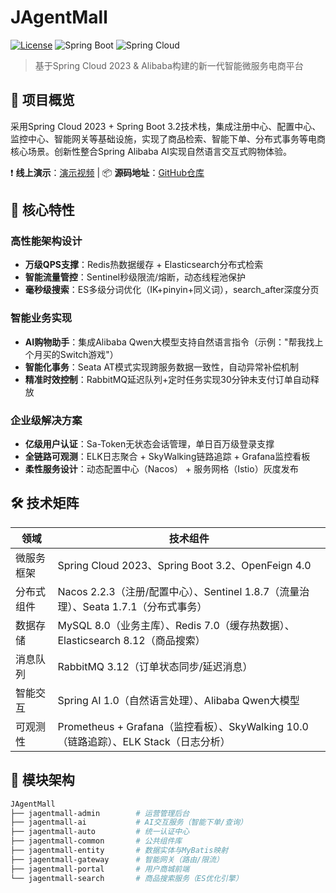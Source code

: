 # JAgentMall 

[![License](https://img.shields.io/badge/license-Apache%202.0-blue.svg)](https://github.com/JAagentOrg/JAgentMall/blob/main/LICENSE)
![Spring Boot](https://img.shields.io/badge/Spring%20Boot-3.2-brightgreen)
![Spring Cloud](https://img.shields.io/badge/Spring%20Cloud-2023-brightgreen)

> 基于Spring Cloud 2023 & Alibaba构建的新一代智能微服务电商平台

## 🌟 项目概览
采用Spring Cloud 2023 + Spring Boot 3.2技术栈，集成注册中心、配置中心、监控中心、智能网关等基础设施，实现了商品检索、智能下单、分布式事务等电商核心场景。创新性整合Spring Alibaba AI实现自然语言交互式购物体验。

❗ **线上演示**：[演示视频](https://www.bilibili.com/video/BV1SH9ZYpEzR) | 📦 **源码地址**：[GitHub仓库](https://github.com/JAagentOrg/JAgentMall)

## 🚀 核心特性
### 高性能架构设计
- **万级QPS支撑**：Redis热数据缓存 + Elasticsearch分布式检索
- **智能流量管控**：Sentinel秒级限流/熔断，动态线程池保护
- **毫秒级搜索**：ES多级分词优化（IK+pinyin+同义词），search_after深度分页

### 智能业务实现
- **AI购物助手**：集成Alibaba Qwen大模型支持自然语言指令（示例："帮我找上个月买的Switch游戏"）
- **智能化事务**：Seata AT模式实现跨服务数据一致性，自动异常补偿机制
- **精准时效控制**：RabbitMQ延迟队列+定时任务实现30分钟未支付订单自动释放

### 企业级解决方案
- **亿级用户认证**：Sa-Token无状态会话管理，单日百万级登录支撑
- **全链路可观测**：ELK日志聚合 + SkyWalking链路追踪 + Grafana监控看板
- **柔性服务设计**：动态配置中心（Nacos） + 服务网格（Istio）灰度发布

## 🛠️ 技术矩阵
| 领域                | 技术组件                                                                                                                                 |
|---------------------|------------------------------------------------------------------------------------------------------------------------------------------|
| 微服务框架          | Spring Cloud 2023、Spring Boot 3.2、OpenFeign 4.0                                                                                       |
| 分布式组件          | Nacos 2.2.3（注册/配置中心）、Sentinel 1.8.7（流量治理）、Seata 1.7.1（分布式事务）                                                     |
| 数据存储            | MySQL 8.0（业务主库）、Redis 7.0（缓存热数据）、Elasticsearch 8.12（商品搜索）                                                         |
| 消息队列            | RabbitMQ 3.12（订单状态同步/延迟消息）                                                                                                  |
| 智能交互            | Spring AI 1.0（自然语言处理）、Alibaba Qwen大模型                                                                                       |
| 可观测性            | Prometheus + Grafana（监控看板）、SkyWalking 10.0（链路追踪）、ELK Stack（日志分析）                                                   |

## 📂 模块架构
```bash
JAgentMall
├── jagentmall-admin        # 运营管理后台
├── jagentmall-ai           # AI交互服务（智能下单/查询）
├── jagentmall-auto         # 统一认证中心
├── jagentmall-common       # 公共组件库
├── jagentmall-entity       # 数据实体与MyBatis映射
├── jagentmall-gateway      # 智能网关（路由/限流）
├── jagentmall-portal       # 用户商城前端
└── jagentmall-search       # 商品搜索服务（ES优化引擎）
